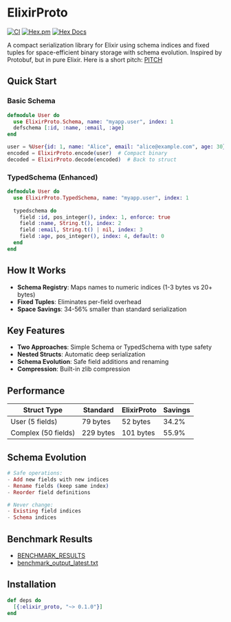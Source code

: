 # ElixirProto

[![CI](https://github.com/maxohq/elixir_proto/actions/workflows/ci.yml/badge.svg?style=flat)](https://github.com/maxohq/elixir_proto/actions/workflows/ci.yml)
[![Hex.pm](https://img.shields.io/hexpm/v/elixir_proto.svg?style=flat)](https://hex.pm/packages/elixir_proto)
[![Hex Docs](https://img.shields.io/badge/hex-docs-lightgreen.svg?style=flat)](https://hexdocs.pm/elixir_proto/)

A compact serialization library for Elixir using schema indices and fixed tuples for space-efficient binary storage with schema evolution. Inspired by Protobuf, but in pure Elixir.
Here is a short pitch: [PITCH](PITCH.md)


## Quick Start

### Basic Schema
```elixir
defmodule User do
  use ElixirProto.Schema, name: "myapp.user", index: 1
  defschema [:id, :name, :email, :age]
end

user = %User{id: 1, name: "Alice", email: "alice@example.com", age: 30}
encoded = ElixirProto.encode(user)  # Compact binary
decoded = ElixirProto.decode(encoded)  # Back to struct
```

### TypedSchema (Enhanced)
```elixir
defmodule User do
  use ElixirProto.TypedSchema, name: "myapp.user", index: 1
  
  typedschema do
    field :id, pos_integer(), index: 1, enforce: true
    field :name, String.t(), index: 2
    field :email, String.t() | nil, index: 3
    field :age, pos_integer(), index: 4, default: 0
  end
end
```

## How It Works
- **Schema Registry**: Maps names to numeric indices (1-3 bytes vs 20+ bytes)
- **Fixed Tuples**: Eliminates per-field overhead
- **Space Savings**: 34-56% smaller than standard serialization

## Key Features
- **Two Approaches**: Simple Schema or TypedSchema with type safety
- **Nested Structs**: Automatic deep serialization
- **Schema Evolution**: Safe field additions and renaming
- **Compression**: Built-in zlib compression

## Performance
| Struct Type | Standard | ElixirProto | Savings |
|-------------|----------|-------------|---------|
| User (5 fields) | 79 bytes | 52 bytes | 34.2% |
| Complex (50 fields) | 229 bytes | 101 bytes | 55.9% |

## Schema Evolution
```elixir
# Safe operations:
- Add new fields with new indices
- Rename fields (keep same index)  
- Reorder field definitions

# Never change:
- Existing field indices
- Schema indices
```

## Benchmark Results
- [BENCHMARK_RESULTS](BENCHMARK_RESULTS.md)
- [benchmark_output_latest.txt](benchmark_output_latest.txt)

## Installation
```elixir
def deps do
  [{:elixir_proto, "~> 0.1.0"}]
end
```